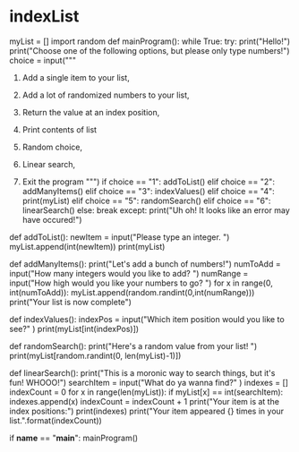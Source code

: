 # indexList
myList = []
import random
def mainProgram():
    while True:
        try:
            print("Hello!")
            print("Choose one of the following options, but please only type numbers!")
            choice = input("""
1. Add a single item to your list,
2. Add a lot of randomized numbers to your list,

3. Return the value at an index position,

4. Print contents of list

5. Random choice,
6. Linear search,

7. Exit the program  """)
            if choice == "1":
                addToList()
            elif choice == "2":
                addManyItems()
            elif choice == "3":
                indexValues()
            elif choice == "4":
                print(myList)
            elif choice == "5":
                randomSearch()
            elif choice == "6":
                linearSearch()
            else:
                break
        except:
            print("Uh oh! It looks like an error may have occured!")
        
def addToList():
    newItem = input("Please type an integer.  ")
    myList.append(int(newItem))
    print(myList)

def addManyItems():
    print("Let's add a bunch of numbers!")
    numToAdd = input("How many integers would you like to add?  ")
    numRange = input("How high would you like your numbers to go?  ")
    for x in range(0, int(numToAdd)):
        myList.append(random.randint(0,int(numRange)))
    print("Your list is now complete")
    
def indexValues():
    indexPos = input("Which item position would you like to see?"  )
    print(myList[int(indexPos)])

def randomSearch():
    print("Here's a random value from your list!  ")
    print(myList[random.randint(0, len(myList)-1)])

def linearSearch():
    print("This is a moronic way to search things, but it's fun! WHOOO!")
    searchItem = input("What do ya wanna find?"  )
    indexes = []
    indexCount = 0
    for x in range(len(myList)):
        if myList[x] == int(searchItem):
            indexes.append(x)
            indexCount = indexCount + 1
    print("Your item is at the index positions:")
    print(indexes)
    print("Your item appeared {} times in your list.".format(indexCount))
    

if __name__ == "__main__":
    mainProgram()
